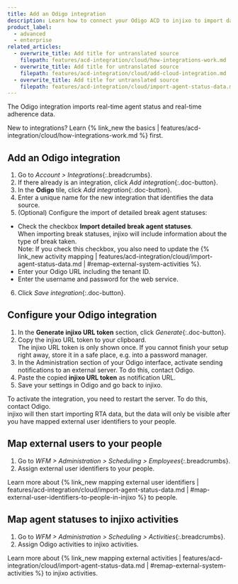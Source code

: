 ```yaml
---
title: Add an Odigo integration
description: Learn how to connect your Odigo ACD to injixo to import data.
product_label:
  - advanced
  - enterprise
related_articles:
  - overwrite_title: Add title for untranslated source
    filepath: features/acd-integration/cloud/how-integrations-work.md
  - overwrite_title: Add title for untranslated source
    filepath: features/acd-integration/cloud/add-cloud-integration.md
  - overwrite_title: Add title for untranslated source
    filepath: features/acd-integration/cloud/import-agent-status-data.md
---
```


The Odigo integration imports real-time agent status and real-time adherence data.

New to integrations? Learn {% link_new the basics | features/acd-integration/cloud/how-integrations-work.md %} first.

## Add an Odigo integration

1. Go to _Account > Integrations_{:.breadcrumbs}.
2. If there already is an integration, click _Add integration_{:.doc-button}.
3. In the **Odigo** tile, click _Add integration_{:.doc-button}.
4. Enter a unique name for the new integration that identifies the data source.
5. (Optional) Configure the import of detailed break agent statuses:
- Check the checkbox **Import detailed break agent statuses**.<br>When importing break statuses, injixo will include information about the type of break taken.<br>Note: If you check this checkbox, you also need to update the {% link_new activity mapping | features/acd-integration/cloud/import-agent-status-data.md | #remap-external-system-activities %}.
- Enter your Odigo URL including the tenant ID.
- Enter the username and password for the web service.
6. Click _Save integration_{:.doc-button}.

## Configure your Odigo integration

1. In the **Generate injixo URL token** section, click _Generate_{:.doc-button}.
2. Copy the injixo URL token to your clipboard.<br>
The injixo URL token is only shown once. If you cannot finish your setup right away, store it in a safe place, e.g. into a password manager.
3. In the Administration section of your Odigo interface, activate sending notifications to an external server. To do this, contact Odigo.
4. Paste the copied **injixo URL token** as notification URL.
5. Save your settings in Odigo and go back to injixo.

To activate the integration, you need to restart the server. To do this, contact Odigo.<br>
injixo will then start importing RTA data, but the data will only be visible after you have mapped external user identifiers to your people.

## Map external users to your people

1. Go to _WFM > Administration > Scheduling > Employees_{:.breadcrumbs}.
2. Assign external user identifiers to your people.

Learn more about {% link_new mapping external user identifiers | features/acd-integration/cloud/import-agent-status-data.md | #map-external-user-identifiers-to-people-in-injixo %} to people.

## Map agent statuses to injixo activities

1. Go to _WFM > Administration > Scheduling > Activities_{:.breadcrumbs}.
2. Assign Odigo activities to injixo activities.

Learn more about {% link_new mapping external activities | features/acd-integration/cloud/import-agent-status-data.md | #remap-external-system-activities %} to injixo activities.
